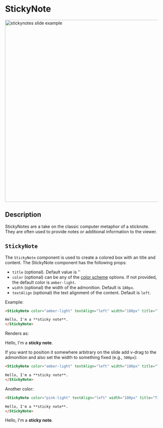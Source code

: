 # StickyNote

<img src="/screenshots/36.png" alt="stickynotes slide example" width="600" class="screenshot mb-10 mt-10"/>

## Description

StickyNotes are a take on the classic computer metaphor of a sticknote. They are often used to provide notes or additional information to the viewer.

## `StickyNote`

The `StickyNote` component is used to create a colored box with an title and content. The StickyNote component has the following props:

- `title` (optional). Default value is ''
- `color` (optional) can be any of the [color scheme](/colors) options. If not provided, the default color is `amber-light`.
- `width` (optional) the width of the admonition. Default is `180px`.
- `textAlign` (optional) the text alignment of the content. Default is `left`.

Example:

```md
<StickyNote color="amber-light" textAlign="left" width="180px" title="Title">

Hello, I'm a **sticky note**.
</StickyNote>
```

Renders as:
<StickyNote color="amber-light" textAlign="left" width="180px" title="Title">

Hello, I'm a **sticky note**.
</StickyNote>

If you want to position it somewhere arbitrary on the slide add v-drag to the admonition and also set the width to something fixed (e.g., `300px`):

```md
<StickyNote color="amber-light" textAlign="left" width="180px" title="Title" v-drag>

Hello, I'm a **sticky note**.
</StickyNote>
```

Another color:

```md
<StickyNote color="pink-light" textAlign="left" width="180px" title="Title">

Hello, I'm a **sticky note**.
</StickyNote>
```

<StickyNote color="pink-light" textAlign="left" width="180px" title="Title">

Hello, I'm a **sticky note**.
</StickyNote>
